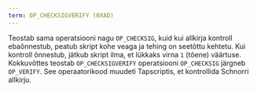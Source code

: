 ```yaml
---
term: OP_CHECKSIGVERIFY (0XAD)
---
```


Teostab sama operatsiooni nagu `OP_CHECKSIG`, kuid kui allkirja kontroll ebaõnnestub, peatub skript kohe veaga ja tehing on seetõttu kehtetu. Kui kontroll õnnestub, jätkub skript ilma, et lükkaks virna `1` (tõene) väärtuse. Kokkuvõttes teostab `OP_CHECKSIGVERIFY` operatsiooni `OP_CHECKSIG` järgneb `OP_VERIFY`. See operaatorikood muudeti Tapscriptis, et kontrollida Schnorri allkirju.
